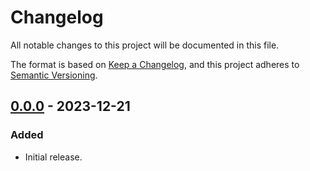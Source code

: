 # Changelog

All notable changes to this project will be documented in this file.

The format is based on [Keep a Changelog](https://keepachangelog.com/en/1.0.0/),
and this project adheres to [Semantic Versioning](https://semver.org/spec/v2.0.0.html).

## [0.0.0] - 2023-12-21

### Added

- Initial release.

[0.0.0]: https://github.com/chksum-rs/reader/releases/tag/v0.0.0
